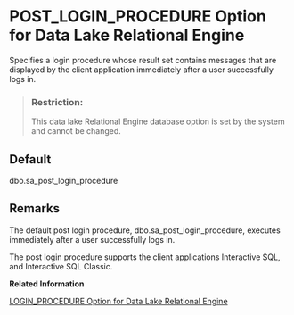 <!-- loioa64833fa84f21015aaffdb1a825e33cd -->

# POST\_LOGIN\_PROCEDURE Option for Data Lake Relational Engine

Specifies a login procedure whose result set contains messages that are displayed by the client application immediately after a user successfully logs in.



> ### Restriction:  
> This data lake Relational Engine database option is set by the system and cannot be changed.



<a name="loioa64833fa84f21015aaffdb1a825e33cd__iq_refso_835"/>

## Default

dbo.sa\_post\_login\_procedure



<a name="loioa64833fa84f21015aaffdb1a825e33cd__iq_refso_837"/>

## Remarks

The default post login procedure, dbo.sa\_post\_login\_procedure, executes immediately after a user successfully logs in.

The post login procedure supports the client applications Interactive SQL, and Interactive SQL Classic.

**Related Information**  


[LOGIN\_PROCEDURE Option for Data Lake Relational Engine](login-procedure-option-for-data-lake-relational-engine-a63d00e.md "Specifies a login procedure that sets connection compatibility options at start-up.")

